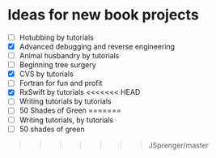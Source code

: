 # Ideas for new book projects

- [ ] Hotubbing by tutorials
- [x] Advanced debugging and reverse engineering
- [ ] Animal husbandry by tutorials
- [ ] Beginning tree surgery
- [x] CVS by tutorials
- [ ] Fortran for fun and profit
- [x] RxSwift by tutorials
<<<<<<< HEAD
- [ ] Writing tutorials by tutorials
- [ ] 50 Shades of Green
=======
- [ ] Writing tutorials, by tutorials
- [ ] 50 shades of green
>>>>>>> JSprenger/master
